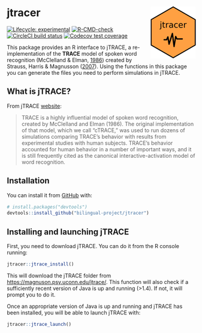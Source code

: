 
<!-- README.md is generated from README.Rmd. Please edit that file -->

# jtracer <img src='man/figures/logo.png' align="right" height="139" />

<!-- badges: start -->

[![Lifecycle:
experimental](https://img.shields.io/badge/lifecycle-experimental-orange.svg)](https://lifecycle.r-lib.org/articles/stages.html#experimental)
[![R-CMD-check](https://github.com/bilingual-project/jtracer/workflows/R-CMD-check/badge.svg)](https://github.com/bilingual-project/jtracer/actions)
[![CircleCI build
status](https://circleci.com/gh/bilingual-project/jtracer.svg?style=svg)](https://circleci.com/gh/bilingual-project/jtracer)
[![Codecov test
coverage](https://codecov.io/gh/bilingual-project/jtracer/branch/master/graph/badge.svg)](https://codecov.io/gh/bilingual-project/jtracer?branch=master)
<!-- badges: end -->

This package provides an R interface to jTRACE, a re-implementation of
the **TRACE** model of spoken word recognition (McClelland & Elman,
[1986](https://www.sciencedirect.com/science/article/pii/0010028586900150))
created by Strauss, Harris & Magnusson
([2007](https://magnuson.psy.uconn.edu/jtrace/)). Using the functions in
this package you can generate the files you need to perform simulations
in jTRACE.

## What is jTRACE?

From jTRACE [website](https://magnuson.psy.uconn.edu/jtrace/):

> TRACE is a highly influential model of spoken word recognition,
> created by McClelland and Elman (1986). The original implementation of
> that model, which we call “cTRACE,” was used to run dozens of
> simulations comparing TRACE’s behavior with results from experimental
> studies with human subjects. TRACE’s behavior accounted for human
> behavior in a number of important ways, and it is still frequently
> cited as the canonical interactive-activation model of word
> recognition.

## Installation

You can install it from [GitHub](https://github.com/) with:

``` r
# install.packages("devtools")
devtools::install_github("bilingual-project/jtracer")
```

## Installing and launching jTRACE

First, you need to download jTRACE. You can do it from the R console
running:

``` r
jtracer::jtrace_install()
```

This will download the jTRACE folder from
<https://magnuson.psy.uconn.edu/jtrace/>. This function will also check
if a sufficiently recent version of Java is up and running (&gt;1.4). If
not, it will prompt you to do it.

Once an appropriate version of Java is up and running and jTRACE has
been installed, you will be able to launch jTRACE with:

``` r
jtracer::jtrace_launch()
```
